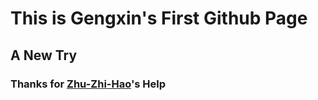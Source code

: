 # This is Gengxin's First Github Page
## A New Try
<h3>Thanks for <a href="https://github.com/Zhu-Zhi-Hao" target="_blank">Zhu-Zhi-Hao</a>'s Help</h3>
